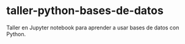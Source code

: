 # taller-python-bases-de-datos

Taller en Jupyter notebook para aprender a usar bases de datos con Python.
